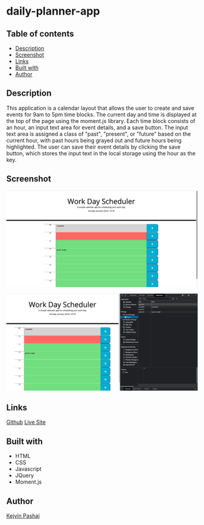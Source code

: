# daily-planner-app

## Table of contents

- [Description](#description)
- [Screenshot](#screenshot)
- [Links](#links)
- [Built with](#built-with)
- [Author](#author)

## Description

This application is a calendar layout that allows the user to create and save events for 9am to 5pm time blocks. The current day and time is displayed at the top of the page using the moment.js library. Each time block consists of an hour, an input text area for event details, and a save button. The input text area is assigned a class of "past", "present", or "future" based on the current hour, with past hours being grayed out and future hours being highlighted. The user can save their event details by clicking the save button, which stores the input text in the local storage using the hour as the key.

## Screenshot

![Layout](/assets/screenshots/Screenshot%202023-01-22%20at%2010.22.17.png)

![Layout local storage](/assets/screenshots/Screenshot%202023-01-22%20at%2010.22.38.png)

## Links

[Github](https://github.com/Kevin27j/daily-planner-app)
[Live Site](https://kevin27j.github.io/daily-planner-app/)

## Built with

- HTML
- CSS
- Javascript
- JQuery
- Moment.js

## Author

[Kejvin Pashaj](https://github.com/Kevin27j)
